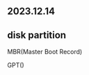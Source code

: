 2023.12.14
----
## disk partition 
MBR(Master Boot Record)

GPT()



<!--stackedit_data:
eyJoaXN0b3J5IjpbLTcyNTcxOTc4MSwxMTMwMDMxMTcxXX0=
-->